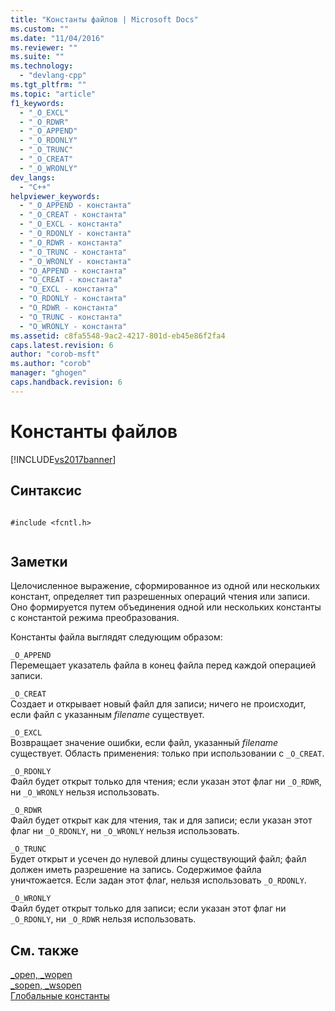 ```yaml
---
title: "Константы файлов | Microsoft Docs"
ms.custom: ""
ms.date: "11/04/2016"
ms.reviewer: ""
ms.suite: ""
ms.technology: 
  - "devlang-cpp"
ms.tgt_pltfrm: ""
ms.topic: "article"
f1_keywords: 
  - "_O_EXCL"
  - "_O_RDWR"
  - "_O_APPEND"
  - "_O_RDONLY"
  - "_O_TRUNC"
  - "_O_CREAT"
  - "_O_WRONLY"
dev_langs: 
  - "C++"
helpviewer_keywords: 
  - "_O_APPEND - константа"
  - "_O_CREAT - константа"
  - "_O_EXCL - константа"
  - "_O_RDONLY - константа"
  - "_O_RDWR - константа"
  - "_O_TRUNC - константа"
  - "_O_WRONLY - константа"
  - "O_APPEND - константа"
  - "O_CREAT - константа"
  - "O_EXCL - константа"
  - "O_RDONLY - константа"
  - "O_RDWR - константа"
  - "O_TRUNC - константа"
  - "O_WRONLY - константа"
ms.assetid: c8fa5548-9ac2-4217-801d-eb45e86f2fa4
caps.latest.revision: 6
author: "corob-msft"
ms.author: "corob"
manager: "ghogen"
caps.handback.revision: 6
---
```

# Константы файлов
[!INCLUDE[vs2017banner](../assembler/inline/includes/vs2017banner.md)]

## Синтаксис  
  
```  
  
#include <fcntl.h>  
  
```  
  
## Заметки  
 Целочисленное выражение, сформированное из одной или нескольких констант, определяет тип разрешенных операций чтения или записи.  Оно формируется путем объединения одной или нескольких константы с константой режима преобразования.  
  
 Константы файла выглядят следующим образом:  
  
 `_O_APPEND`  
 Перемещает указатель файла в конец файла перед каждой операцией записи.  
  
 `_O_CREAT`  
 Создает и открывает новый файл для записи; ничего не происходит, если файл с указанным *filename* существует.  
  
 `_O_EXCL`  
 Возвращает значение ошибки, если файл, указанный *filename* существует.  Область применения: только при использовании с `_O_CREAT`.  
  
 `_O_RDONLY`  
 Файл будет открыт только для чтения; если указан этот флаг ни `_O_RDWR`, ни `_O_WRONLY` нельзя использовать.  
  
 `_O_RDWR`  
 Файл будет открыт как для чтения, так и для записи; если указан этот флаг ни `_O_RDONLY`, ни `_O_WRONLY` нельзя использовать.  
  
 `_O_TRUNC`  
 Будет открыт и усечен до нулевой длины существующий файл; файл должен иметь разрешение на запись.  Содержимое файла уничтожается.  Если задан этот флаг, нельзя использовать `_O_RDONLY`.  
  
 `_O_WRONLY`  
 Файл будет открыт только для записи; если указан этот флаг ни `_O_RDONLY`, ни `_O_RDWR` нельзя использовать.  
  
## См. также  
 [\_open, \_wopen](../c-runtime-library/reference/open-wopen.md)   
 [\_sopen, \_wsopen](../c-runtime-library/reference/sopen-wsopen.md)   
 [Глобальные константы](../c-runtime-library/global-constants.md)